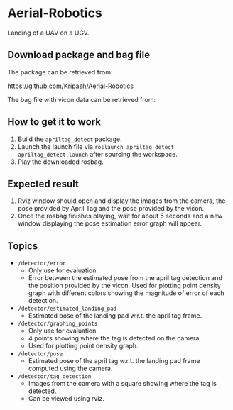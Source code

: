# Aerial-Robotics
Landing of a UAV on a UGV.

## Download package and bag file
The package can be retrieved from: 

https://github.com/Kripash/Aerial-Robotics

The bag file with vicon data can be retrieved from:



## How to get it to work

1. Build the `apriltag_detect` package.
2. Launch the launch file via `roslaunch apriltag_detect apriltag_detect.launch` after sourcing the workspace.
3. Play the downloaded rosbag.

## Expected result

1. Rviz window should open and display the images from the camera, the pose provided by April Tag and the pose provided by the vicon.
2. Once the rosbag finishes playing, wait for about 5 seconds and a new window displaying the pose estimation error graph will appear.

## Topics

- `/detector/error`
  - Only use for evaluation.
  - Error between the estimated pose from the april tag detection and the position provided by the vicon.
    Used for plotting point density graph with different colors showing the magnitude of error of each detection.
- `/detector/estimated_landing_pad`
  - Estimated pose of the landing pad w.r.t. the april tag frame.
- `/detector/graphing_points`
  - Only use for evaluation.
  - 4 points showing where the tag is detected on the camera.
  - Used for plotting point density graph.
- `/detector/pose`
  - Estimated pose of the april tag w.r.t. the landing pad frame computed using the camera.
- `/detector/tag_detection`
  - Images from the camera with a square showing where the tag is detected.
  - Can be viewed using rviz.